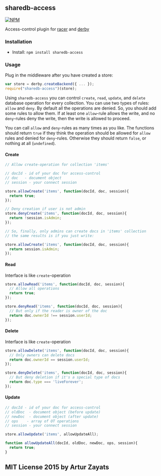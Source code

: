 ## sharedb-access
[![NPM](https://nodei.co/npm/sharedb-access.png?downloads=true)](https://nodei.co/npm/sharedb-access/)

Access-control plugin for [racer](https://github.com/derbyjs/racer) and [derby](https://github.com/derbyjs/derby)

### Installation

- Install: `npm install sharedb-access`


### Usage

Plug in the middleware after you have created a store:

```js
var store = derby.createBackend({ ... });
require("sharedb-access")(store);
```

Using `sharedb-access` you can control `create`, `read`, `update`, and `delete` 
database operation for every collection. You can use two types of rules: 
`allow` and `deny`. By default all the operations are denied. So, you should
add some rules to allow them. If at least one `allow`-rule allows the write, and
no `deny`-rules deny the write, then the write is allowed to proceed. 

You can call `allow` and `deny`-rules as many times as you like. The functions 
should return `true` if they think the operation should be allowed for `allow` 
rules and denied for `deny`-rules. Otherwise they should return `false`, or 
nothing at all (`undefined`).

#### Create

```js
// Allow create-operation for collection 'items'

// docId - id of your doc for access-control
// doc   - document object
// session - your connect session

store.allowCreate('items', function(docId, doc, session){
  return true;
});

// Deny creation if user is not admin
store.denyCreate('items', function(docId, doc, session){
  return !session.isAdmin;
});

// So, finally, only admins can create docs in 'items' collection
// the same results is if you just write:

store.allowCreate('items', function(docId, doc, session){
  return session.isAdmin;
});
```
#### Read

Interface is like `create`-operation
```js
store.allowRead('items', function(docId, doc, session){
  // Allow all operations
  return true;
});

store.denyRead('items', function(docId, doc, session){
  // But only if the reader is owner of the doc
  return doc.ownerId !== session.userId;
});
```

#### Delete

Interface is like `create`-operation

```js
store.allowDelete('items', function(docId, doc, session){
  // Only owners can delete docs
  return doc.ownerId == session.userId;
});

store.denyDelete('items', function(docId, doc, session){
  // But deny deletion if it's a special type of docs
  return doc.type === 'liveForever';
});
```

#### Update

```js
// docId - id of your doc for access-control
// oldDoc  - document object (before update)
// newDoc  - document object (after update)
// ops    - array of OT operations
// session - your connect session

store.allowUpdate('items', allowUpdateAll);

function allowUpdateAll(docId, oldDoc, newDoc, ops, session){
  return true;
}
```

## MIT License 2015 by Artur Zayats

